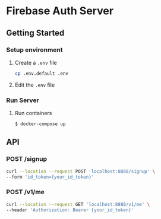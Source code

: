 # Firebase Auth Server
## Getting Started
### Setup environment
1. Create a `.env` file
   ```sh
   cp .env.default .env
   ```
1. Edit the `.env` file
    
### Run Server
1. Run containers
    ```
    $ docker-compose up
    ```

## API
### POST /signup
```sh
curl --location --request POST 'localhost:8888/signup' \
--form 'id_token={your_id_token}'
```

### POST /v1/me
```sh
curl --location --request GET 'localhost:8888/v1/me' \
--header 'Authorization: Bearer {your_id_token}'
```

